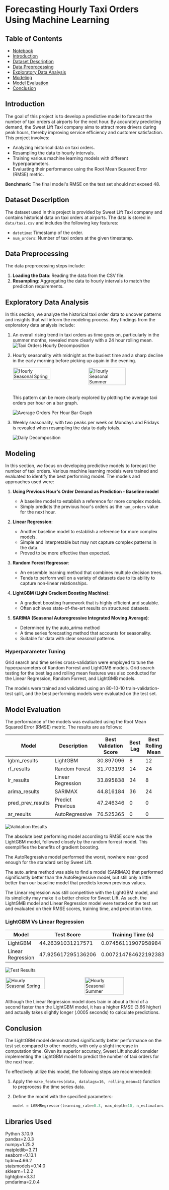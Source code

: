 # Forecasting Hourly Taxi Orders Using Machine Learning

## Table of Contents

- [Notebook](/forecasting_hourly_taxi_orders.ipynb)
- [Introduction](#introduction)
- [Dataset Description](#dataset-description)
- [Data Preprocessing](#data-preprocessing)
- [Exploratory Data Analysis](#exploratory-data-analysis)
- [Modeling](#modeling)
- [Model Evaluation](#model-evaluation)
- [Conclusion](#conclusion)

## Introduction

The goal of this project is to develop a predictive model to forecast the number of taxi orders at airports for the next hour. By accurately predicting demand, the Sweet Lift Taxi company aims to attract more drivers during peak hours, thereby improving service efficiency and customer satisfaction. This project involves:

- Analyzing historical data on taxi orders.
- Resampling the data to hourly intervals.
- Training various machine learning models with different hyperparameters.
- Evaluating their performance using the Root Mean Squared Error (RMSE) metric.

**Benchmark:** The final model's RMSE on the test set should not exceed 48.

## Dataset Description

The dataset used in this project is provided by Sweet Lift Taxi company and contains historical data on taxi orders at airports. The data is stored in `data/taxi.csv` and includes the following key features:

- `datetime`: Timestamp of the order.
- `num_orders`: Number of taxi orders at the given timestamp.

## Data Preprocessing

The data preprocessing steps include:

1. **Loading the Data**: Reading the data from the CSV file.
2. **Resampling**: Aggregating the data to hourly intervals to match the prediction requirements.

## Exploratory Data Analysis

In this section, we analyze the historical taxi order data to uncover patterns and insights that will inform the modeling process. Key findings from the exploratory data analysis include:

1. An overall rising trend in taxi orders as time goes on, particularly in the summer months, revealed more clearly with a 24 hour rolling mean.  
    ![Taxi Orders Hourly Decomposition](/images/taxi_orders_hour.png)

2. Hourly seasonality with midnight as the busiest time and a sharp decline in the early morning before picking up again in the evening.  

    <div style="display: flex; justify-content: space-around;">
    <img src="images/hourly_seasonal_spring.png" alt="Hourly Seasonal Spring" style="width: 49.5%; height: auto;"/>
    <img src="images/hourly_seasonal_summer.png" alt="Hourly Seasonal Summer" style="width: 49.5%; height: auto;"/>
    </div>  
    <br>

    This pattern can be more clearly explored by plotting the average taxi orders per hour on a bar graph.  

    ![Average Orders Per Hour Bar Graph](/images/average_orders_per_hour_bar.png)  

3. Weekly seasonality, with two peaks per week on Mondays and Fridays is revealed when resampling the data to daily totals.  

    ![Daily Decomposition](/images/daily_decomp.png)  

## Modeling

In this section, we focus on developing predictive models to forecast the number of taxi orders. Various machine learning models were trained and evaluated to identify the best performing model. The models and approaches used were:

1. **Using Previous Hour's Order Demand as Prediction - Baseline model**
    - A baseline model to establish a reference for more complex models.
    - Simply predicts the previous hour's orders as the `num_orders` value for the next hour.

2. **Linear Regression**:
   - Another baseline model to establish a reference for more complex models.
   - Simple and interpretable but may not capture complex patterns in the data.
   - Proved to be more effective than expected.

3. **Random Forest Regressor**:
   - An ensemble learning method that combines multiple decision trees.
   - Tends to perform well on a variety of datasets due to its ability to capture non-linear relationships.

4. **LightGBM (Light Gradient Boosting Machine)**:
   - A gradient boosting framework that is highly efficient and scalable.
   - Often achieves state-of-the-art results on structured datasets.

5. **SARIMA (Seasonal Autoregressive Integrated Moving Average)**:
   - Determined by the auto_arima method
   - A time series forecasting method that accounts for seasonality.
   - Suitable for data with clear seasonal patterns.

### Hyperparameter Tuning

Grid search and time series cross-validation were employed to tune the hyperparameters of Random Forrest and LightGMB models. Grid search testing for the best lag and rolling mean features was also conducted for the Linear Regression, Random Forrest, and LightGMB models.

 The models were trained and validated using an 80-10-10 train-validation-test split, and the best performing models were evaluated on the test set.

## Model Evaluation

The performance of the models was evaluated using the Root Mean Squared Error (RMSE) metric. The results are as follows:

| Model              | Description        | Best Validation Score | Best Lag | Best Rolling Mean |
|--------------------|--------------------|-----------------------|----------|-------------------|
| lgbm_results       | LightGBM           | 30.897096             | 8        | 12                |
| rf_results         | Random Forest      | 31.703193             | 14       | 24                |
| lr_results         | Linear Regression  | 33.895838             | 34       | 8                 |
| arima_results      | SARIMAX            | 44.816184             | 36       | 24                |
| pred_prev_results  | Predict Previous   | 47.246346             | 0        | 0                 |
| ar_results         | AutoRegressive     | 76.525365             | 0        | 0                 |

![Validation Results](/images/results_comparison.png)  

The absolute best performing model according to RMSE score was the LightGBM model, followed closely by the random forrest model. This exemplifies the benefits of gradient boosting.  

The AutoRegressive model performed the worst, nowhere near good enough for the standard set by Sweet Lift.

The auto_arima method was able to find a model (SARIMAX) that performed significantly better than the AutoRegressive model, but still only a little better than our baseline model that predicts known previous values.

The Linear regression was still competitive with the LightGBM model, and its simplicity may make it a better choice for Sweet Lift. As such, the LightGMB model and Linear Regression model were tested on the test set and evaluated on their RMSE scores, training time, and prediction time.

### LightGBM Vs Linear Regression

| Model               | Test Score          | Training Time (s)      | Prediction Time (s)    |
|---------------------|---------------------|------------------------|------------------------|
| LightGBM            | 44.26391031217571   | 0.07456111907958984    | 0.001577138900756836   |
| Linear Regression   | 47.925617295136206  | 0.007214784622192383   | 0.0016591548919677734  |

![Test Results](/images/test_results_comparison.png)  
    <div style="display: flex; justify-content: space-around;">
    <img src="images/lgbm_test_predVSactual.png" alt="Hourly Seasonal Spring" style="width: 49.5%; height: auto;"/>
    <img src="images/lr_test_predVSactual.png" alt="Hourly Seasonal Summer" style="width: 49.5%; height: auto;"/>
    </div>

Although the Linear Regression model does train in about a third of a second faster than the LightGBM model, it has a higher RMSE (3.66 higher) and actually takes slightly longer (.0005 seconds) to calculate predictions.

## Conclusion

The LightGBM model demonstrated significantly better performance on the test set compared to other models, with only a slight increase in computation time. Given its superior accuracy, Sweet Lift should consider implementing the LightGBM model to predict the number of taxi orders for the next hour.

To effectively utilize this model, the following steps are recommended:

1. Apply the `make_features(data, datalags=16, rolling_mean=4)` function to preprocess the time series data.

2. Define the model with the specified parameters:

   ```python
   model = LGBMRegressor(learning_rate=0.3, max_depth=10, n_estimators=15)
    ```

## Libraries Used

Python 3.10.9  
pandas=2.0.3  
numpy=1.25.2  
matplotlib=3.7.1  
seaborn=0.13.1  
tqdm=4.66.2  
statsmodels=0.14.0  
sklearn=1.2.2  
lightgbm=3.3.1  
pmdarima=2.0.4
